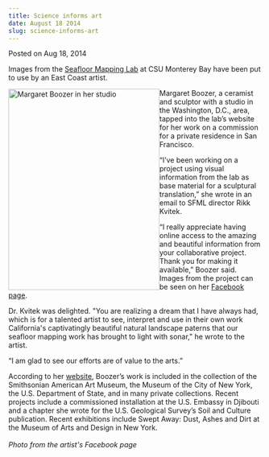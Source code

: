 ```yaml
---
title: Science informs art
date: August 18 2014
slug: science-informs-art
---
```


 



<span class="date">Posted on Aug 18, 2014    </span>
<p>Images from the <a href="https://seafloor.otterlabs.org" rel="nofollow">Seafloor Mapping Lab</a> at CSU Monterey Bay have been
put to use by an East Coast artist.&#xA0;</p>
<p><img alt="Margaret Boozer in her studio" src="https://news.csumb.edu/sites/default/files/65/attachments/news/images/margaret_boozer.jpg" style="width:300px; height:400px; float:left">Margaret Boozer, a
ceramist and sculptor with a studio in the Washington, D.C., area,
tapped into the lab&#x2019;s website for her work on a commission for a
private residence in San Francisco.</img></p>
<p>&#x201C;I&#x2019;ve been working on a project using visual information from
the lab as base material for a sculptural translation,&#x201D; she wrote
in an email to SFML director Rikk Kvitek.</p>
<p>&#x201C;I really appreciate having online access to the amazing and
beautiful information from your collaborative project. Thank you
for making it available,&#x201D; Boozer said. Images from the project can
be seen on her <a href="https://www.facebook.com/margaret.boozer/media_set?set=a.10204264225470795.1073741854.1382932060&amp;type=3" rel="nofollow">Facebook page</a>.</p>
<p>Dr. Kvitek was delighted. &quot;You are realizing a dream that I have
always had, which is for a talented artist to see, interpret and
use in their own work California&apos;s captivatingly beautiful natural
landscape paterns that our seafloor mapping work has brought to
light with sonar,&quot; he wrote to the artist.</p>
<p>&#x201C;I am glad to see our efforts are of value to the arts.&#x201D;</p>
<p>According to her <a href="https://margaretboozer.com" rel="nofollow">website</a>, Boozer&#x2019;s work is included in the collection
of the Smithsonian American Art Museum, the Museum of the City of
New York, the U.S. Department of State, and in many private
collections. Recent projects include a commissioned installation at
the U.S. Embassy in Djibouti and a chapter she wrote for the U.S.
Geological Survey&#x2019;s Soil and Culture publication. Recent
exhibitions include Swept Away: Dust, Ashes and Dirt at the Museum
of Arts and Design in New York.<br>
<br>
<em>Photo from the artist&apos;s Facebook page</em><br>
<br>
&#xA0;</br></br></br></br></p>
<p>&#xA0;</p>
<p>&#xA0;</p>





 
